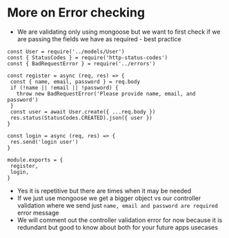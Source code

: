 # More on Error checking
* We are validating only using mongoose but we want to first check if we are passing the fields we have as required - best practice

 ```
const User = require('../models/User')
const { StatusCodes } = require('http-status-codes')
const { BadRequestError } = require('../errors')

const register = async (req, res) => {
  const { name, email, password } = req.body
  if (!name || !email || !password) {
    throw new BadRequestError('Please provide name, email, and password')
  }
  const user = await User.create({ ...req.body })
  res.status(StatusCodes.CREATED).json({ user })
}

const login = async (req, res) => {
  res.send('login user')
}

module.exports = {
  register,
  login,
}

```

* Yes it is repetitive but there are times when it may be needed
* If we just use mongoose we get a bigger object vs our controller validation where we send just `name, email and password are required` error message
* We will comment out the controller validation error for now because it is redundant but good to know about both for your future apps usecases

